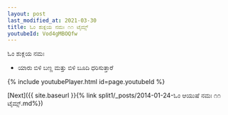 ```yaml
---
layout: post
last_modified_at: 2021-03-30
title: ಓಂ ಶುಕ್ಲಯ ನಮಃ ೧೧ ಟೈಮ್ಸ್
youtubeId: Vod4gMBOQfw
---
```

 
 
 ಓಂ ಶುಕ್ಲಯ ನಮಃ  
 
 -  ಯಾರು ಬಿಳಿ ಬಣ್ಣ ಮತ್ತು ಬಿಳಿ ಬೂದಿ ಧರಿಸುತ್ತಾರೆ 
 
  
 
  
 
 
 
 
 
 


{% include youtubePlayer.html id=page.youtubeId %}
 
[Next]({{ site.baseurl }}{% link  split1/_posts/2014-01-24-ಓಂ ಆಯುಷೆ ನಮಃ ೧೧ ಟೈಮ್ಸ್.md%})
 
